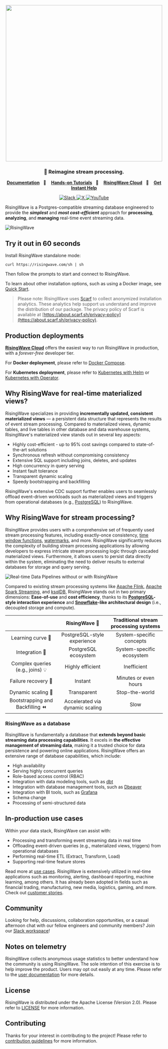 
<p align="center">
  <picture>
    <source srcset=".github/RisingWave-logo-dark.svg" width="500px" media="(prefers-color-scheme: dark)">
    <img src=".github/RisingWave-logo-light.svg" width="500px">
  </picture>
</p>


<div align="center">

### 🌊 Reimagine stream processing.

</div>

<p align="center">
  <a
    href="https://docs.risingwave.com/"
    target="_blank"
  ><b>Documentation</b></a>&nbsp;&nbsp;&nbsp;📑&nbsp;&nbsp;&nbsp;
  <a
    href="https://tutorials.risingwave.com/"
    target="_blank"
  ><b>Hands-on Tutorials</b></a>&nbsp;&nbsp;&nbsp;🎯&nbsp;&nbsp;&nbsp;
  <a
    href="https://cloud.risingwave.com/"
    target="_blank"
  ><b>RisingWave Cloud</b></a>&nbsp;&nbsp;&nbsp;🚀&nbsp;&nbsp;&nbsp;
  <a
    href="https://risingwave.com/slack"
    target="_blank"
  >
    <b>Get Instant Help</b>
  </a>
</p>
<div align="center">
  <a
    href="https://risingwave.com/slack"
    target="_blank"
  >
    <img alt="Slack" src="https://badgen.net/badge/Slack/Join%20RisingWave/0abd59?icon=slack" />
  </a>
  <a
    href="https://twitter.com/risingwavelabs"
    target="_blank"
  >
    <img alt="X" src="https://img.shields.io/twitter/follow/risingwavelabs" />
  </a>
  <a
    href="https://www.youtube.com/@risingwave-labs"
    target="_blank"
  >
    <img alt="YouTube" src="https://img.shields.io/youtube/channel/views/UCsHwdyBRxBpmkA5RRd0YNEA" />
  </a>
</div>

RisingWave is a Postgres-compatible streaming database engineered to provide the <i><b>simplest</b></i> and <i><b>most cost-efficient</b></i> approach for <b>processing</b>, <b>analyzing</b>, and <b>managing</b> real-time event streaming data.


![RisingWave](https://github.com/risingwavelabs/risingwave/assets/41638002/10c44404-f78b-43ce-bbd9-3646690acc59)


## Try it out in 60 seconds

Install RisingWave standalone mode:
```shell
curl https://risingwave.com/sh | sh
```

Then follow the prompts to start and connect to RisingWave.

To learn about other installation options, such as using a Docker image, see [Quick Start](https://docs.risingwave.com/docs/current/get-started/).

> Please note: RisingWave uses [Scarf](https://scarf.sh/) to collect anonymized installation analytics. These analytics help support us understand and improve the distribution of our package.
> The privacy policy of Scarf is available at [https://about.scarf.sh/privacy-policy](https://about.scarf.sh/privacy-policy).

## Production deployments

[**RisingWave Cloud**](https://cloud.risingwave.com) offers the easiest way to run RisingWave in production, with a _forever-free_ developer tier.

For **Docker deployment**, please refer to [Docker Compose](https://docs.risingwave.com/docs/current/risingwave-docker-compose/).

For **Kubernetes deployment**, please refer to [Kubernetes with Helm](https://docs.risingwave.com/docs/current/risingwave-k8s-helm/) or [Kubernetes with Operator](https://docs.risingwave.com/docs/current/risingwave-kubernetes/).

## Why RisingWave for real-time materialized views?

RisingWave specializes in providing **incrementally updated, consistent materialized views** — a persistent data structure that represents the results of event stream processing. Compared to materialized views, dynamic tables, and live tables in other database and data warehouse systems, RisingWave's materialized view stands out in several key aspects:
* Highly cost-efficient - up to 95% cost savings compared to state-of-the-art solutions
* Synchronous refresh without compromising consistency
* Extensive SQL support including joins, deletes, and updates
* High concurrency in query serving
* Instant fault tolerance
* Transparent dynamic scaling
* Speedy bootstrapping and backfilling

RisingWave's extensive CDC support further enables users to seamlessly offload event-driven workloads such as materialized views and triggers from operational databases (e.g., [PostgreSQL](https://docs.risingwave.com/docs/current/ingest-from-postgres-cdc/)) to RisingWave.


## Why RisingWave for stream processing?

RisingWave provides users with a comprehensive set of frequently used stream processing features, including exactly-once consistency, [time window functions](https://docs.risingwave.com/docs/current/sql-function-time-window/), [watermarks](https://docs.risingwave.com/docs/current/watermarks/), and more. RisingWave significantly reduces the complexity of building stream processing applications by allowing developers to express intricate stream processing logic through cascaded materialized views. Furthermore, it allows users to persist data directly within the system, eliminating the need to deliver results to external databases for storage and query serving.

![Real-time Data Pipelines without or with RisingWave](https://github.com/risingwavelabs/risingwave/assets/100685635/414afbb7-5187-410f-9ba4-9a640c8c6306)

Compared to existing stream processing systems like [Apache Flink](https://flink.apache.org/), [Apache Spark Streaming](https://spark.apache.org/docs/latest/streaming-programming-guide.html), and [ksqlDB](https://ksqldb.io/), RisingWave stands out in two primary dimensions: **Ease-of-use** and **cost efficiency**, thanks to its **[PostgreSQL](https://www.postgresql.org/)-style interaction experience** and  **[Snowflake](https://snowflake.com/)-like architectural design** (i.e., decoupled storage and compute).

|  | RisingWave 🌊 | Traditional stream processing systems |
| :---:        | :---:          | :---:         |
| Learning curve 🎢   | PostgreSQL-style experience  | System-specific concepts   |
| Integration 🔗    | PostgreSQL ecosystem       | System-specific ecosystem      |
| Complex queries (e.g., joins) 💡  | Highly efficient  | Inefficient   |
| Failure recovery 🚨     | Instant       |  Minutes or even hours     |
| Dynamic scaling 🚀     | Transparent       |  Stop-the-world     |
| Bootstrapping and Backfilling ⏪     | Accelerated via dynamic scaling     | Slow     |


### RisingWave as a database
RisingWave is fundamentally a database that **extends beyond basic streaming data processing capabilities**.  It excels in **the effective management of streaming data**, making it a trusted choice for data persistence and powering online applications. RisingWave offers an extensive range of database capabilities, which include:

* High availability
* Serving highly concurrent queries
* Role-based access control (RBAC)
* Integration with data modeling tools, such as [dbt](https://docs.risingwave.com/docs/current/use-dbt/)
* Integration with database management tools, such as [Dbeaver](https://docs.risingwave.com/docs/current/dbeaver-integration/)
* Integration with BI tools, such as [Grafana](https://docs.risingwave.com/docs/current/grafana-integration/)
* Schema change
* Processing of semi-structured data

## In-production use cases
Within your data stack, RisingWave can assist with:

* Processing and transforming event streaming data in real time
* Offloading event-driven queries (e.g., materialized views, triggers) from operational databases
* Performing real-time ETL (Extract, Transform, Load)
* Supporting real-time feature stores

Read more at [use cases](https://risingwave.com/use-cases/). RisingWave is extensively utilized in real-time applications such as monitoring, alerting, dashboard reporting, machine learning, among others. It has already been adopted in fields such as financial trading, manufacturing, new media, logistics, gaming, and more. Check out [customer stories](https://risingwave.com/resources/?filter=customer-stories).

## Community

Looking for help, discussions, collaboration opportunities, or a casual afternoon chat with our fellow engineers and community members? Join our [Slack workspace](https://risingwave.com/slack)!

## Notes on telemetry

RisingWave collects anonymous usage statistics to better understand how the community is using RisingWave. The sole intention of this exercise is to help improve the product. Users may opt out easily at any time. Please refer to the [user documentation](https://docs.risingwave.com/docs/current/telemetry/) for more details.

## License

RisingWave is distributed under the Apache License (Version 2.0). Please refer to [LICENSE](LICENSE) for more information.

## Contributing

Thanks for your interest in contributing to the project! Please refer to [contribution guidelines](CONTRIBUTING.md) for more information.
